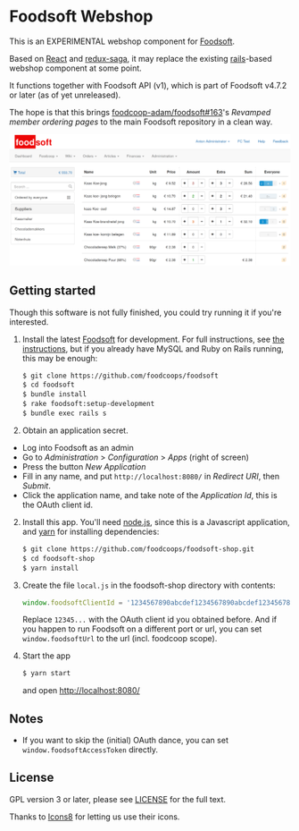 Foodsoft Webshop
================

This is an EXPERIMENTAL webshop component for [Foodsoft](https://github.com/foodcoops/foodsoft).

Based on [React](http://facebook.github.io/react/) and [redux-saga](http://redux-saga.js.org/),
it may replace the existing [rails](http://www.rubyonrails.org/)-based webshop component at some point.

It functions together with Foodsoft API (v1), which is part of Foodsoft v4.7.2 or later (as of yet unreleased).

The hope is that this brings [foodcoop-adam/foodsoft#163](https://github.com/foodcoop-adam/foodsoft/issues/163)'s
_Revamped member ordering pages_ to the main Foodsoft repository in a clean way.


![screenshot](screenshot.png)


## Getting started

Though this software is not fully finished, you could try running it if you're interested.

1. Install the latest [Foodsoft](https://github.com/foodcoops/foodsoft) for development.
   For full instructions, see [the instructions](https://github.com/foodcoops/foodsoft/blob/master/doc/SETUP_DEVELOPMENT.md),
   but if you already have MySQL and Ruby on Rails running, this may be enough:

   ```sh
   $ git clone https://github.com/foodcoops/foodsoft
   $ cd foodsoft
   $ bundle install
   $ rake foodsoft:setup-development
   $ bundle exec rails s
   ```

2. Obtain an application secret.

  * Log into Foodsoft as an admin
  * Go to _Administration_ &gt; _Configuration_ &gt; _Apps_ (right of screen)
  * Press the button _New Application_
  * Fill in any name, and put `http://localhost:8080/` in _Redirect URI_, then _Submit_.
  * Click the application name, and take note of the _Application Id_, this is the OAuth client id.

2. Install this app. You'll need [node.js](https://nodejs.org/), since this is a Javascript application,
   and [yarn](https://yarnpkg.com/) for installing dependencies:

   ```sh
   $ git clone https://github.com/foodcoops/foodsoft-shop.git
   $ cd foodsoft-shop
   $ yarn install
   ```

3. Create the file `local.js` in the foodsoft-shop directory with contents:

   ```javascript
   window.foodsoftClientId = '1234567890abcdef1234567890abcdef1234567890abcdef1234567890abcdef';
   ```

   Replace `12345...` with the OAuth client id you obtained before. And if you happen to run Foodsoft
   on a different port or url, you can set `window.foodsoftUrl` to the url (incl. foodcoop scope).

4. Start the app

   ```sh
   $ yarn start
   ```

   and open [http://localhost:8080/](http://localhost:8080/)


## Notes

* If you want to skip the (initial) OAuth dance, you can set `window.foodsoftAccessToken` directly.


## License

GPL version 3 or later, please see [LICENSE](LICENSE.md) for the full text.

Thanks to [Icons8](http://icons8.com/) for letting us use their icons.
